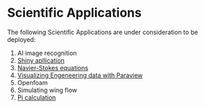 # Scientific Applications

The following Scientific Applications are under consideration to be deployed:

1. AI image recognition
2. [Shiny apllication](Shiny-app.md)
3. [Navier-Stokes equations](https://github.com/barbagroup/CFDPython)
4. [Visualizing Engeneering data with Paraview](https://ask.cyberinfrastructure.org/t/how-do-i-run-paraview-or-openfoam-on-an-hpc-resource/644/2)
5. Openfoam
6. Simulating wing flow
7. [Pi calculation](https://github.com/jadebustos/science/tree/master/pi)
